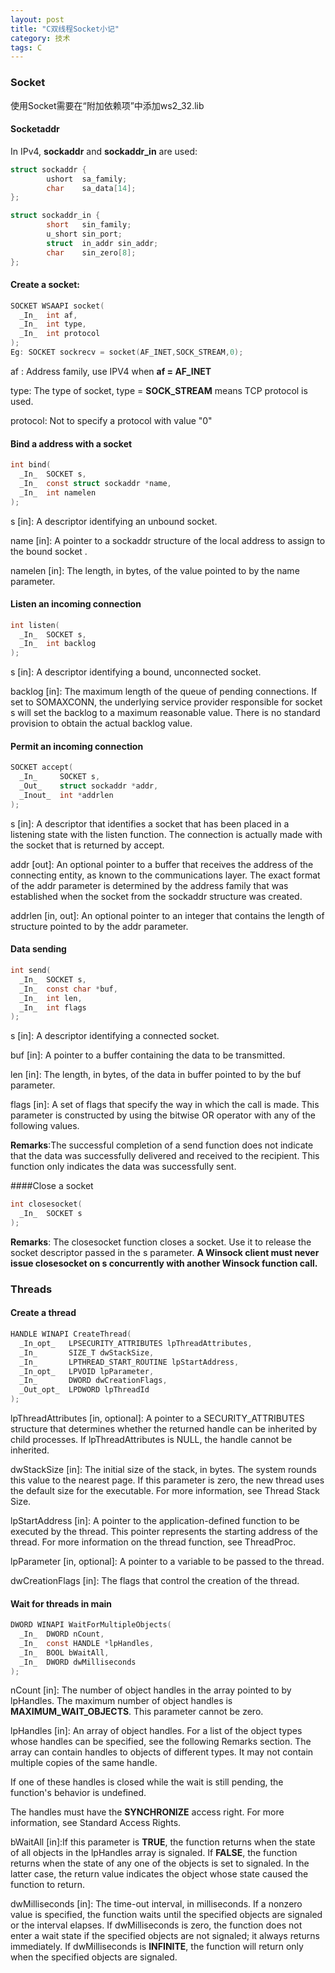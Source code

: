 ```yaml
---
layout: post
title: "C双线程Socket小记"
category: 技术
tags: C
---
```


### Socket
使用Socket需要在“附加依赖项”中添加ws2_32.lib

#### Socketaddr
In IPv4, **sockaddr** and **sockaddr_in** are used:
```c
struct sockaddr {
        ushort  sa_family;
        char    sa_data[14];
};

struct sockaddr_in {
        short   sin_family;
        u_short sin_port;
        struct  in_addr sin_addr;
        char    sin_zero[8];
};
```


#### Create a socket:
```c
SOCKET WSAAPI socket(
  _In_  int af,
  _In_  int type,
  _In_  int protocol
);
Eg: SOCKET sockrecv = socket(AF_INET,SOCK_STREAM,0);
```
af : Address family, use IPV4 when **af = AF_INET**

type: The type of socket, type = **SOCK_STREAM** means TCP protocol is used.

protocol: Not to specify a protocol with value "0"

#### Bind a address with a socket
```c
int bind(
  _In_  SOCKET s,
  _In_  const struct sockaddr *name,
  _In_  int namelen
);
```
s [in]: A descriptor identifying an unbound socket.

name [in]: A pointer to a sockaddr structure of the local address to assign to the bound socket .

namelen [in]: The length, in bytes, of the value pointed to by the name parameter.

#### Listen an incoming connection
```c
int listen(
  _In_  SOCKET s,
  _In_  int backlog
);
```
s [in]: A descriptor identifying a bound, unconnected socket.

backlog [in]: The maximum length of the queue of pending connections. If set to SOMAXCONN, the underlying service provider responsible for socket s will set the backlog to a maximum reasonable value. There is no standard provision to obtain the actual backlog value.

#### Permit an incoming connection
```c
SOCKET accept(
  _In_     SOCKET s,
  _Out_    struct sockaddr *addr,
  _Inout_  int *addrlen
);
```
s [in]: A descriptor that identifies a socket that has been placed in a listening state with the listen function. The connection is actually made with the socket that is returned by accept.

addr [out]: An optional pointer to a buffer that receives the address of the connecting entity, as known to the communications layer. The exact format of the addr parameter is determined by the address family that was established when the socket from the sockaddr structure was created.

addrlen [in, out]: An optional pointer to an integer that contains the length of structure pointed to by the addr parameter.

#### Data sending
```c
int send(
  _In_  SOCKET s,
  _In_  const char *buf,
  _In_  int len,
  _In_  int flags
);
```
s [in]: A descriptor identifying a connected socket.

buf [in]: A pointer to a buffer containing the data to be transmitted.

len [in]: The length, in bytes, of the data in buffer pointed to by the buf parameter.

flags [in]: A set of flags that specify the way in which the call is made. This parameter is constructed by using the bitwise OR operator with any of the following values.

**Remarks**:The successful completion of a send function does not indicate that the data was successfully delivered and received to the recipient. This function only indicates the data was successfully sent.

####Close a socket
```c
int closesocket(
  _In_  SOCKET s
);
```
**Remarks**: The closesocket function closes a socket. Use it to release the socket descriptor passed in the s parameter. **A Winsock client must never issue closesocket on s concurrently with another Winsock function call.**


### Threads
#### Create a thread
```c
HANDLE WINAPI CreateThread(
  _In_opt_   LPSECURITY_ATTRIBUTES lpThreadAttributes,
  _In_       SIZE_T dwStackSize,
  _In_       LPTHREAD_START_ROUTINE lpStartAddress,
  _In_opt_   LPVOID lpParameter,
  _In_       DWORD dwCreationFlags,
  _Out_opt_  LPDWORD lpThreadId
);
```
lpThreadAttributes [in, optional]:
A pointer to a SECURITY_ATTRIBUTES structure that determines whether the returned handle can be inherited by child processes. If lpThreadAttributes is NULL, the handle cannot be inherited.

dwStackSize [in]:
The initial size of the stack, in bytes. The system rounds this value to the nearest page. If this parameter is zero, the new thread uses the default size for the executable. For more information, see Thread Stack Size.

lpStartAddress [in]:
A pointer to the application-defined function to be executed by the thread. This pointer represents the starting address of the thread. For more information on the thread function, see ThreadProc.

lpParameter [in, optional]:
A pointer to a variable to be passed to the thread.

dwCreationFlags [in]:
The flags that control the creation of the thread.

#### Wait for threads in main
```c
DWORD WINAPI WaitForMultipleObjects(
  _In_  DWORD nCount,
  _In_  const HANDLE *lpHandles,
  _In_  BOOL bWaitAll,
  _In_  DWORD dwMilliseconds
);
```
nCount [in]: The number of object handles in the array pointed to by lpHandles. The maximum number of object handles is **MAXIMUM_WAIT_OBJECTS**. This parameter cannot be zero.


lpHandles [in]: An array of object handles. For a list of the object types whose handles can be specified, see the following Remarks section. The array can contain handles to objects of different types. It may not contain multiple copies of the same handle.

If one of these handles is closed while the wait is still pending, the function's behavior is undefined.

The handles must have the **SYNCHRONIZE** access right. For more information, see Standard Access Rights.

bWaitAll [in]:If this parameter is **TRUE**, the function returns when the state of all objects in the lpHandles array is signaled. If **FALSE**, the function returns when the state of any one of the objects is set to signaled. In the latter case, the return value indicates the object whose state caused the function to return.

dwMilliseconds [in]: The time-out interval, in milliseconds. If a nonzero value is specified, the function waits until the specified objects are signaled or the interval elapses. If dwMilliseconds is zero, the function does not enter a wait state if the specified objects are not signaled; it always returns immediately. If dwMilliseconds is **INFINITE**, the function will return only when the specified objects are signaled.
